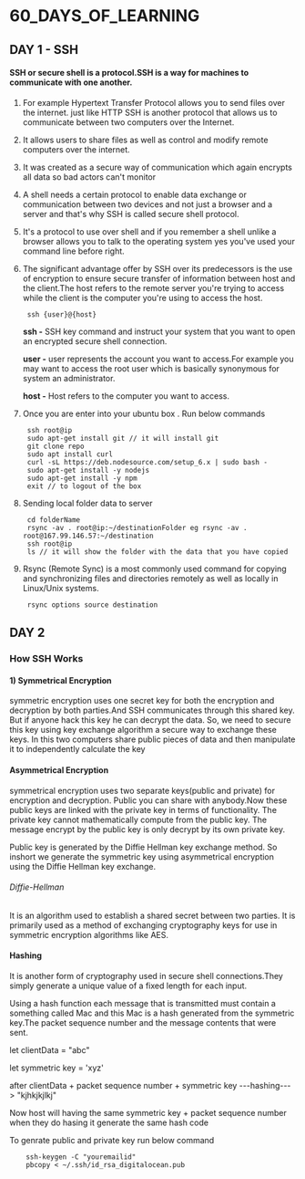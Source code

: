# 60_DAYS_OF_LEARNING


## DAY 1 - SSH

<h4>SSH or secure shell is a protocol.SSH is a way for machines to communicate with one another.</h4>

1) For example Hypertext Transfer Protocol allows you to send files over the internet.
just like HTTP SSH is another protocol that allows us to communicate
between two computers over the Internet.
2) It allows users to share files as well as control and modify remote computers over the internet.

3) It was created as a secure way of communication which again encrypts all data so bad actors can't monitor

4) A shell needs a certain protocol to enable data exchange or communication between two devices and not
just a browser and a server and that's why SSH is called secure shell protocol.

5) It's a protocol to use over shell and if you remember a shell unlike a browser allows you to talk to
the operating system yes you've used your command line before right.

6) The significant advantage offer by SSH over its predecessors is the use of encryption to ensure
secure transfer of information between host and the client.The host refers to the remote server you're trying to access while the client is the computer you're
using to access the host.
    
        ssh {user}@{host}
    <p><b>ssh -</b> SSH key command and instruct your system that you want to open an encrypted secure
          shell connection.</p>
    <p><b>user -</b> user represents the account you want to access.For example you may want to access the root user which is basically synonymous for system an administrator.</p>
    <p><b>host -</b> Host refers to the computer you want to access.</p>
    
7) Once you are enter into your ubuntu box . Run below commands
    
        ssh root@ip
        sudo apt-get install git // it will install git
        git clone repo
        sudo apt install curl
        curl -sL https://deb.nodesource.com/setup_6.x | sudo bash -
        sudo apt-get install -y nodejs
        sudo apt-get install -y npm
        exit // to logout of the box
        
8) Sending local folder data to server
        
        cd folderName
        rsync -av . root@ip:~/destinationFolder eg rsync -av . root@167.99.146.57:~/destination
        ssh root@ip
        ls // it will show the folder with the data that you have copied
        
9) Rsync (Remote Sync) is a most commonly used command for copying and synchronizing files and directories remotely as well as locally in Linux/Unix systems.
    
        rsync options source destination
        
## DAY 2
### How SSH Works
  
  <h4>1) Symmetrical Encryption</h4>
     <p>symmetric encryption uses one secret key for both the encryption and decryption by both parties.And SSH communicates through this shared key. But if anyone hack this key he can decrypt the data. So, we need to secure this key using key exchange algorithm a secure way to exchange these keys. In this two computers share public pieces of data and then manipulate it to independently calculate the key</p>
  <h4> Asymmetrical Encryption</h4>
  <p>symmetrical encryption uses two separate keys(public and private) for encryption and decryption. Public you can share with anybody.Now these public keys are linked with the private key in terms of functionality. The private key cannot mathematically compute from the public key. The message encrypt by the public key is only decrypt by its own private key.</p>
  <p>Public key is generated by the Diffie Hellman key exchange method. So inshort we generate the symmetric key using asymmetrical encryption using the Diffie Hellman key exchange.</p>
  <p><h6>Diffie-Hellman</h6> It is an algorithm used to establish a shared secret between two parties. It is primarily used as a method of exchanging cryptography keys for use in symmetric encryption algorithms like AES. </p>
  <h4>Hashing</h4>
  <p>It is another form of cryptography used in secure shell connections.They simply generate a unique value of a fixed length for each input.</p>
  <p>Using a hash function each message that is transmitted must contain a something called Mac and this Mac is a hash generated from the symmetric key.The packet sequence number and the message contents that were sent.</p>  
   <p>let clientData = "abc"</p>
   <p>let symmetric key = 'xyz'</p>
   <p>after clientData + packet sequence number + symmetric key ---hashing---> "kjhkjkjlkj"</p>
    <p>Now host will having the same symmetric key + packet sequence number when they do hasing it generate the same hash code</p>
    
   <p>To genrate public and private key run below command</p>
        
        ssh-keygen -C "youremailid"
        pbcopy < ~/.ssh/id_rsa_digitalocean.pub